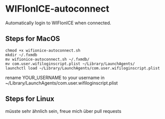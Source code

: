 # WIFIonICE-autoconnect 

Automatically login to WIFIonICE when connected.

## Steps for MacOS

```
chmod +x wifionice-autoconnect.sh
mkdir ~/.fxmdb
mv wifionice-autoconnect.sh ~/.fxmdb/
mv com.user.wifiloginscript.plist ~/Library/LaunchAgents/
launchctl load ~/Library/LaunchAgents/com.user.wifiloginscript.plist
```

rename YOUR_USERNAME to your username in ~/Library/LaunchAgents/com.user.wifiloginscript.plist

## Steps for Linux

müsste sehr ähnlich sein, freue mich über pull requests
